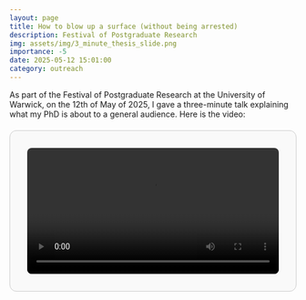 ```yaml
---
layout: page
title: How to blow up a surface (without being arrested)
description: Festival of Postgraduate Research
img: assets/img/3_minute_thesis_slide.png
importance: -5
date: 2025-05-12 15:01:00
category: outreach
---
```


As part of the Festival of Postgraduate Research at the University of Warwick, on the 12th of May of 2025, I gave a three-minute talk explaining what my PhD is about to a general audience. Here is the video:

<div style="padding: 30px; margin: 20px 0; border: 1px solid #ccc; border-radius: 12px; display: flex; justify-content: center; background-color: #f9f9f9;">
  <video 
    src="/assets/video/How_to_blow_up_video.mp4" 
    type="video/mp4" 
    controls 
    style="width: 100%; max-width: 720px; height: auto; border-radius: 8px;">
    Your browser does not support the video tag.
  </video>
</div>